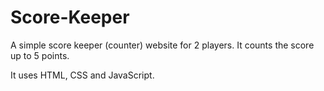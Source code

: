 # Score-Keeper
A simple score keeper (counter) website for 2 players. 
It counts the score up to 5 points. 

It uses HTML, CSS and JavaScript.
